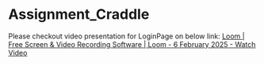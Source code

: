 # Assignment_Craddle

Please checkout video presentation for LoginPage on below link:
[Loom | Free Screen & Video Recording Software | Loom - 6 February 2025 - Watch Video](https://www.loom.com/share/a3652eac6a7747d58f1a71130611be76?utm_medium=gif)

